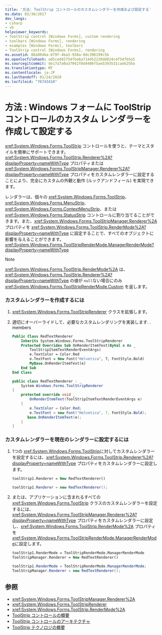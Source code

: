 ```yaml
---
title: '方法: ToolStrip コントロールのカスタムレンダラーを作成および設定する'
ms.date: 03/30/2017
dev_langs:
- csharp
- vb
helpviewer_keywords:
- ToolStrip control [Windows Forms], custom rendering
- toolbars [Windows Forms], rendering
- examples [Windows Forms], toolbars
- ToolStrip control [Windows Forms], rendering
ms.assetid: 88a804ba-679f-4ba3-938a-0dc396199c5b
ms.openlocfilehash: ad5ced42754fba6a714452220dd824c4f54fb5e5
ms.sourcegitcommit: de17a7a0a37042f0d4406f5ae5393531caeb25ba
ms.translationtype: MT
ms.contentlocale: ja-JP
ms.lasthandoff: 01/24/2020
ms.locfileid: "76743410"
---
```

# <a name="how-to-create-and-set-a-custom-renderer-for-the-toolstrip-control-in-windows-forms"></a>方法 : Windows フォームに ToolStrip コントロールのカスタム レンダラーを作成して設定する
<xref:System.Windows.Forms.ToolStrip> コントロールを使うと、テーマとスタイルを簡単にサポートできます。 <xref:System.Windows.Forms.ToolStrip.Renderer%2A?displayProperty=nameWithType> プロパティまたは <xref:System.Windows.Forms.ToolStripManager.Renderer%2A?displayProperty=nameWithType> プロパティをカスタムレンダラーに設定することにより、完全にカスタムの外観と動作 (ルックアンドフィール) を実現できます。  
  
 レンダラーは、個々の <xref:System.Windows.Forms.ToolStrip>、<xref:System.Windows.Forms.MenuStrip>、<xref:System.Windows.Forms.ContextMenuStrip>、または <xref:System.Windows.Forms.StatusStrip> コントロールに割り当てることができます。また、<xref:System.Windows.Forms.ToolStripManager.Renderer%2A> プロパティを <xref:System.Windows.Forms.ToolStrip.RenderMode%2A?displayProperty=nameWithType> に設定することで、すべてのオブジェクトに影響を与えることができます。<xref:System.Windows.Forms.ToolStripRenderMode.ManagerRenderMode?displayProperty=nameWithType>  
  
> [!NOTE]
> <xref:System.Windows.Forms.ToolStrip.RenderMode%2A> は、<xref:System.Windows.Forms.ToolStrip.Renderer%2A?displayProperty=nameWithType> の値が `null`ない場合にのみ <xref:System.Windows.Forms.ToolStripRenderMode.Custom> を返します。  
  
### <a name="to-create-a-custom-renderer"></a>カスタムレンダラーを作成するには  
  
1. <xref:System.Windows.Forms.ToolStripRenderer> クラスを拡張します。  
  
2. 適切にオーバーライドして、必要なカスタムレンダリングを実装します. *.* members  
  
    ```vb  
    Public Class RedTextRenderer  
        Inherits System.Windows.Forms.ToolStripRenderer  
        Protected Overrides Sub OnRenderItemText(ByVal e As _  
            ToolStripItemTextRenderEventArgs)   
            e.TextColor = Color.Red  
            e.TextFont = New Font("Helvetica", 7, FontStyle.Bold)  
            MyBase.OnRenderItemText(e)  
        End Sub  
    End Class  
    ```  
  
    ```csharp  
    public class RedTextRenderer : _  
        System.Windows.Forms.ToolStripRenderer  
    {  
        protected override void _  
            OnRenderItemText(ToolStripItemTextRenderEventArgs e)  
        {  
            e.TextColor = Color.Red;  
            e.TextFont = new Font("Helvetica", 7, FontStyle.Bold);  
           base.OnRenderItemText(e);  
        }  
    }  
    ```  
  
### <a name="to-set-the-custom-renderer-to-be-the-current-renderer"></a>カスタムレンダラーを現在のレンダラーに設定するには  
  
1. 1つの <xref:System.Windows.Forms.ToolStrip>に対してカスタムレンダラーを設定するには、<xref:System.Windows.Forms.ToolStrip.Renderer%2A?displayProperty=nameWithType> プロパティをカスタムレンダラーに設定します。  
  
    ```vb  
    toolStrip1.Renderer = New RedTextRenderer()  
    ```  
  
    ```csharp  
    toolStrip1.Renderer = new RedTextRenderer();  
    ```  
  
2. または、アプリケーションに含まれるすべての <xref:System.Windows.Forms.ToolStrip> クラスのカスタムレンダラーを設定するには、<xref:System.Windows.Forms.ToolStripManager.Renderer%2A?displayProperty=nameWithType> プロパティをカスタムレンダラーに設定し、<xref:System.Windows.Forms.ToolStrip.RenderMode%2A> プロパティを <xref:System.Windows.Forms.ToolStripRenderMode.ManagerRenderMode>に設定します。  
  
    ```vb  
    toolStrip1.RenderMode = ToolStripRenderMode.ManagerRenderMode  
    ToolStripManager.Renderer = New RedTextRenderer()  
    ```  
  
    ```csharp  
    toolStrip1.RenderMode = ToolStripRenderMode.ManagerRenderMode;  
    ToolStripManager.Renderer = new RedTextRenderer();  
    ```  
  
## <a name="see-also"></a>参照

- <xref:System.Windows.Forms.ToolStripManager.Renderer%2A>
- <xref:System.Windows.Forms.ToolStripRenderer>
- <xref:System.Windows.Forms.ToolStrip.RenderMode%2A>
- [ToolStrip コントロールの概要](toolstrip-control-overview-windows-forms.md)
- [ToolStrip コントロールのアーキテクチャ](toolstrip-control-architecture.md)
- [ToolStrip テクノロジの概要](toolstrip-technology-summary.md)
